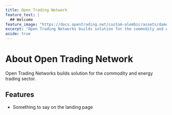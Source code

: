 ```yaml
---
title: Open Trading Network
feature_text: |
  ## Welcome  
feature_image: "https://docs.opentrading.net/custom-alembic/assets/damon-lam-H6EMwD6pkOE-unsplash.jpg"
excerpt: "Open Trading Networks builds solution for the commodity and energy trading sector."
aside: true
---
```


# About Open Trading Network
Open Trading Networks builds solution for the commodity and energy trading sector.


## Features

- Something to say on the landing page


